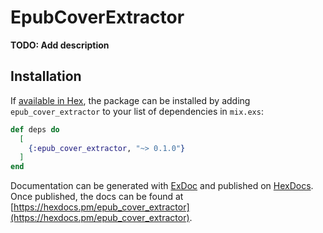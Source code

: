 # EpubCoverExtractor

**TODO: Add description**

## Installation

If [available in Hex](https://hex.pm/docs/publish), the package can be installed
by adding `epub_cover_extractor` to your list of dependencies in `mix.exs`:

```elixir
def deps do
  [
    {:epub_cover_extractor, "~> 0.1.0"}
  ]
end
```

Documentation can be generated with [ExDoc](https://github.com/elixir-lang/ex_doc)
and published on [HexDocs](https://hexdocs.pm). Once published, the docs can
be found at [https://hexdocs.pm/epub_cover_extractor](https://hexdocs.pm/epub_cover_extractor).

